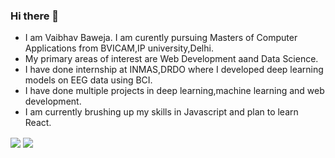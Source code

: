 ### Hi there 👋
* I am Vaibhav Baweja. I am curently pursuing Masters of Computer Applications from BVICAM,IP university,Delhi.
* My primary areas of interest are Web Development aand Data Science.
* I have done internship at INMAS,DRDO where I developed deep learning models on EEG data using BCI.
* I have done multiple projects in deep learning,machine learning and web development.
* I am currently brushing up my skills in Javascript and plan to learn React.


<a >
  <img align="center" src="https://github-readme-stats.vercel.app/api/pin/?username=vaibhavbaweja7&repo=github-readme-stats&theme=tokyonight" />
</a>
<a >
  <img align="center" src="https://github-readme-stats.vercel.app/api/top-langs/?username=vaibhavbaweja7&theme=tokyonight" />
</a>
  

<!--
**vaibhavbaweja7/vaibhavbaweja7** is a ✨ _special_ ✨ repository because its `README.md` (this file) appears on your GitHub profile.

Here are some ideas to get you started:

- 🔭 I’m currently working on ...
- 🌱 I’m currently learning ...
- 👯 I’m looking to collaborate on ...
- 🤔 I’m looking for help with ...
- 💬 Ask me about ...
- 📫 How to reach me: ...
- 😄 Pronouns: ...
- ⚡ Fun fact: ...
-->
